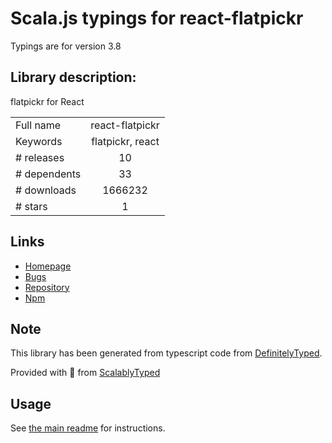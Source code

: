 
# Scala.js typings for react-flatpickr

Typings are for version 3.8

## Library description:
flatpickr for React

|                    |                 |
| ------------------ | :-------------: |
| Full name          | react-flatpickr |
| Keywords           | flatpickr, react |
| # releases         | 10 |
| # dependents       | 33 |
| # downloads        | 1666232 |
| # stars            | 1 |

## Links
- [Homepage](https://github.com/coderhaoxin/react-flatpickr#readme)
- [Bugs](https://github.com/coderhaoxin/react-flatpickr/issues)
- [Repository](https://github.com/coderhaoxin/react-flatpickr)
- [Npm](https://www.npmjs.com/package/react-flatpickr)
    


## Note
This library has been generated from typescript code from [DefinitelyTyped](https://definitelytyped.org).

Provided with :purple_heart: from [ScalablyTyped](https://github.com/oyvindberg/ScalablyTyped)

## Usage
See [the main readme](../../readme.md) for instructions.


